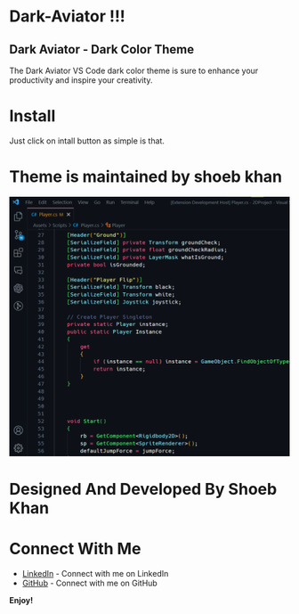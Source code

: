 # Dark-Aviator !!!

## Dark Aviator - Dark Color Theme

The Dark Aviator VS Code dark color theme is sure to enhance your productivity and inspire your creativity.

# Install
Just click on intall button as simple is that. 

# Theme is maintained by shoeb khan

![Screenshot](img/theme.png)

# Designed And Developed By Shoeb Khan
# Connect With Me
* [LinkedIn](https://www.linkedin.com/in/shoeb-khan-7b1bb4228) - Connect with me on LinkedIn
* [GitHub](https://github.com/shoeb18) - Connect with me on GitHub

**Enjoy!**
